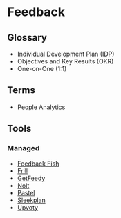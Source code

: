 # Feedback

<!--
https://app.pluralsight.com/paths/skills/providing-quality-feedback

https://app.pluralsight.com/library/courses/resolving-conflicts-with-feedback/table-of-contents

https://github.com/github/feedback
-->

<!--
https://tally.so/feedback

-->

## Glossary

- Individual Development Plan (IDP)
- Objectives and Key Results (OKR)
- One-on-One (1:1)

## Terms

- People Analytics

## Tools

### Managed

- [Feedback Fish](https://feedback.fish)
- [Frill](https://frill.co)
- [GetFeedy](https://getfeedy.io)
- [Nolt](https://nolt.io)
- [Pastel](https://usepastel.com)
- [Sleekplan](https://sleekplan.com)
- [Upvoty](https://upvoty.com)

<!--
https://feedbase.app
https://featurebase.app
-->
